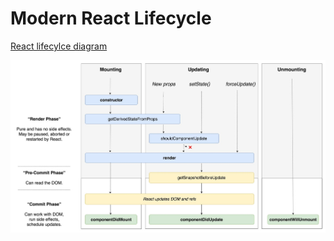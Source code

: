 # Modern React Lifecycle

[React lifecylce diagram](http://projects.wojtekmaj.pl/react-lifecycle-methods-diagram/)

![Modern React Lifecycle](./assets/modern-react-lifecycle.jpg)
